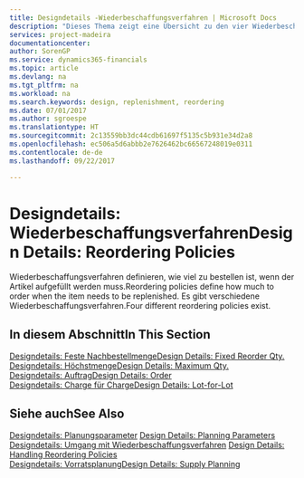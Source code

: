 ```yaml
---
title: Designdetails -Wiederbeschaffungsverfahren | Microsoft Docs
description: "Dieses Thema zeigt eine Übersicht zu den vier Wiederbeschaffungsverfahren, die für einen Wiederauffüllauftrag verfügbar sind."
services: project-madeira
documentationcenter: 
author: SorenGP
ms.service: dynamics365-financials
ms.topic: article
ms.devlang: na
ms.tgt_pltfrm: na
ms.workload: na
ms.search.keywords: design, replenishment, reordering
ms.date: 07/01/2017
ms.author: sgroespe
ms.translationtype: HT
ms.sourcegitcommit: 2c13559bb3dc44cdb61697f5135c5b931e34d2a8
ms.openlocfilehash: ec506a5d6abbb2e7626462bc66567248019e0311
ms.contentlocale: de-de
ms.lasthandoff: 09/22/2017

---
```

# <a name="design-details-reordering-policies"></a><span data-ttu-id="07a2e-103">Designdetails: Wiederbeschaffungsverfahren</span><span class="sxs-lookup"><span data-stu-id="07a2e-103">Design Details: Reordering Policies</span></span>
<span data-ttu-id="07a2e-104">Wiederbeschaffungsverfahren definieren, wie viel zu bestellen ist, wenn der Artikel aufgefüllt werden muss.</span><span class="sxs-lookup"><span data-stu-id="07a2e-104">Reordering policies define how much to order when the item needs to be replenished.</span></span> <span data-ttu-id="07a2e-105">Es gibt verschiedene Wiederbeschaffungsverfahren.</span><span class="sxs-lookup"><span data-stu-id="07a2e-105">Four different reordering policies exist.</span></span>  

## <a name="in-this-section"></a><span data-ttu-id="07a2e-106">In diesem Abschnitt</span><span class="sxs-lookup"><span data-stu-id="07a2e-106">In This Section</span></span>  
[<span data-ttu-id="07a2e-107">Designdetails: Feste Nachbestellmenge</span><span class="sxs-lookup"><span data-stu-id="07a2e-107">Design Details: Fixed Reorder Qty.</span></span>](design-details-fixed-reorder-qty.md)  
[<span data-ttu-id="07a2e-108">Designdetails: Höchstmenge</span><span class="sxs-lookup"><span data-stu-id="07a2e-108">Design Details: Maximum Qty.</span></span>](design-details-maximum-qty.md)  
[<span data-ttu-id="07a2e-109">Designdetails: Auftrag</span><span class="sxs-lookup"><span data-stu-id="07a2e-109">Design Details: Order</span></span>](design-details-order.md)  
[<span data-ttu-id="07a2e-110">Designdetails: Charge für Charge</span><span class="sxs-lookup"><span data-stu-id="07a2e-110">Design Details: Lot-for-Lot</span></span>](design-details-lot-for-lot.md)  

## <a name="see-also"></a><span data-ttu-id="07a2e-111">Siehe auch</span><span class="sxs-lookup"><span data-stu-id="07a2e-111">See Also</span></span>  
<span data-ttu-id="07a2e-112">[Designdetails: Planungsparameter](design-details-planning-parameters.md) </span><span class="sxs-lookup"><span data-stu-id="07a2e-112">[Design Details: Planning Parameters](design-details-planning-parameters.md) </span></span>  
<span data-ttu-id="07a2e-113">[Designdetails: Umgang mit Wiederbeschaffungsverfahren](design-details-handling-reordering-policies.md) </span><span class="sxs-lookup"><span data-stu-id="07a2e-113">[Design Details: Handling Reordering Policies](design-details-handling-reordering-policies.md) </span></span>  
[<span data-ttu-id="07a2e-114">Designdetails: Vorratsplanung</span><span class="sxs-lookup"><span data-stu-id="07a2e-114">Design Details: Supply Planning</span></span>](design-details-supply-planning.md)


